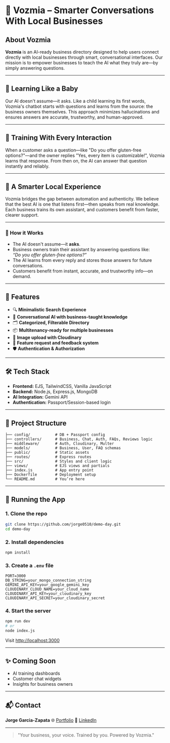 # 🏨 Vozmia – Smarter Conversations With Local Businesses

## About Vozmia

**Vozmia** is an AI-ready business directory designed to help users connect directly with local businesses through smart, conversational interfaces. Our mission is to empower businesses to teach the AI what they truly are—by simply answering questions.

---

## 👶 Learning Like a Baby

Our AI doesn't assume—it asks. Like a child learning its first words, Vozmia's chatbot starts with questions and learns from the source: the business owners themselves. This approach minimizes hallucinations and ensures answers are accurate, trustworthy, and human-approved.

---

## 🔁 Training With Every Interaction

When a customer asks a question—like "Do you offer gluten-free options?"—and the owner replies "Yes, every item is customizable!", Vozmia learns that response. From then on, the AI can answer that question instantly and reliably.

---

## 📍 A Smarter Local Experience

Vozmia bridges the gap between automation and authenticity. We believe that the best AI is one that listens first—then speaks from real knowledge. Each business trains its own assistant, and customers benefit from faster, clearer support.

---

### 🧠 How it Works
- The AI doesn't assume—it **asks**.
- Business owners train their assistant by answering questions like:  
  _“Do you offer gluten-free options?”_
- The AI learns from every reply and stores those answers for future conversations.
- Customers benefit from instant, accurate, and trustworthy info—on demand.

---

## 🧩 Features

- 🔍 **Minimalistic Search Experience**
- 🧠 **Conversational AI with business-taught knowledge**
- 🗂️ **Categorized, Filterable Directory**
- 📦 **Multitenancy-ready for multiple businesses**
- 📸 **Image upload with Cloudinary**
- 🧾 **Feature request and feedback system**
- 🛡️ **Authentication & Authorization**

---

## 🛠️ Tech Stack

* **Frontend:** EJS, TailwindCSS, Vanilla JavaScript
* **Backend:** Node.js, Express.js, MongoDB
* **AI Integration:** Gemini API
* **Authentication:** Passport/Session-based login

---

## 📁 Project Structure

```
├── config/           # DB + Passport config
├── controllers/      # Business, Chat, Auth, FAQs, Reviews logic
├── middleware/       # Auth, Cloudinary, Multer
├── models/           # Business, User, FAQ schemas
├── public/           # Static assets
├── routes/           # Express routes
├── src/              # Styles and client logic
├── views/            # EJS views and partials
├── index.js          # App entry point
├── Dockerfile        # Deployment setup
└── README.md         # You’re here

```

---

## 🧭 Running the App

### 1. Clone the repo

```bash
git clone https://github.com/jorge0510/demo-day.git
cd demo-day
```

### 2. Install dependencies

```bash
npm install
```

### 3. Create a `.env` file

```env
PORT=3000
DB_STRING=your_mongo_connection_string
GEMINI_API_KEY=your_google_gemini_key
CLOUDINARY_CLOUD_NAME=your_cloud_name
CLOUDINARY_API_KEY=your_cloudinary_key
CLOUDINARY_API_SECRET=your_cloudinary_secret
```

### 4. Start the server

```bash
npm run dev
# or
node index.js
```

Visit [http://localhost:3000](http://localhost:3000)

---

## ✨ Coming Soon

* AI training dashboards
* Customer chat widgets
* Insights for business owners

---

## 📬 Contact

**Jorge Garcia-Zapata**
🌐 [Portfolio](https://jorge.bizete.com)
💼 [LinkedIn](https://www.linkedin.com/in/jorgeagarcia1)

---

> "Your business, your voice. Trained by you. Powered by Vozmia."